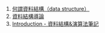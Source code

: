1. [何謂資料結構（data structure）](https://hackmd.io/@sa072686/r1l_LkoPQ?type=view)
2. [資料結構導論](https://zenreal.github.io/posts/8937/)
3. [Introduction - 資料結構&演算法筆記](https://clu.gitbook.io/data-structure-note/data-structure)